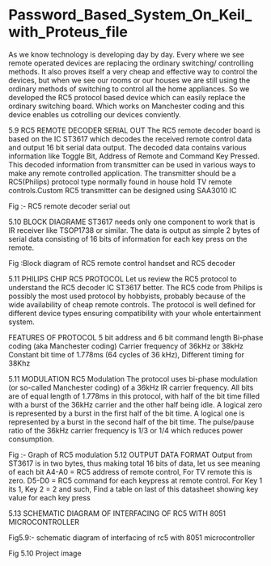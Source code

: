 # Password_Based_System_On_Keil_with_Proteus_file

As we know technology is developing day by day.
Every where we see remote  operated devices are replacing the ordinary switching/ controlling methods.
It also proves itself  a very cheap and effective way to control the devices, but when we see our rooms or our houses  we are still using the ordinary methods of switching to control all the home appliances.
So we developed the RC5 protocol based device which can easily replace the ordinary switching board. 
Which works on Manchester coding and this device enables us cotrolling our devices conviently.

5.9 RC5 REMOTE DECODER SERIAL OUT
The RC5 remote decoder board is based on the IC ST3617 which decodes the received
remote control data and output 16 bit serial data output. The decoded data contains
various information like Toggle Bit, Address of Remote and Command Key Pressed. This decoded information from transmitter can be used in various ways to make any remote controlled application. The transmitter should be a RC5(Philips) protocol type normally found in house hold TV remote controls.Custom RC5 transmitter can be designed using SAA3010 IC
 
 
Fig :- RC5 remote  decoder serial out

5.10 BLOCK DIAGRAME
ST3617 needs only one component to work that is IR receiver like TSOP1738 or similar. The data is output as simple 2 bytes of serial data consisting of 16 bits of information for each key press on the remote.

 
Fig :Block diagram of RC5 remote control handset and RC5 decoder

5.11 PHILIPS CHIP RC5 PROTOCOL
Let us review the RC5 protocol to understand the RC5 decoder IC ST3617 better. The RC5 code from Philips is possibly the most used protocol by hobbyists, probably because of the wide availability of cheap remote controls. The protocol is well defined for different device types ensuring compatibility with your whole entertainment system.

FEATURES OF PROTOCOL
5 bit address and 6 bit command length
 Bi-phase coding (aka Manchester coding)
Carrier frequency of 36kHz or 38kHz
Constant bit time of 1.778ms (64 cycles of 36 kHz), Different timing for 38Khz

5.11 MODULATION
RC5 Modulation The protocol uses bi-phase modulation (or so-called Manchester coding) of a 36kHz IR carrier frequency. All bits are of equal length of 1.778ms in this protocol, with half of the bit time filled with a burst of the 36kHz carrier and the other half being idle. A logical zero is represented by a burst in the first half of the bit time. A logical one is represented by a burst in the second half of the bit time. The pulse/pause ratio of the 36kHz carrier frequency is 1/3 or 1/4 which reduces power consumption.
 
Fig :- Graph of RC5 modulation
5.12 OUTPUT DATA FORMAT
Output from ST3617 is in two bytes, thus making total 16 bits of data, let us see meaning of each bit  A4-A0 = RC5 address of remote control, For TV remote this is zero. D5-D0 = RC5 command for each keypress at remote control. For Key 1 its 1, Key 2 = 2 and such, Find a table on last of this datasheet showing key value for each key press

 








	
5.13 SCHEMATIC DIAGRAM OF INTERFACING OF RC5 WITH 8051 MICROCONTROLLER
 
Fig5.9:- schematic diagram of interfacing of rc5 with 8051 microcontroller
 
Fig 5.10 Project image










